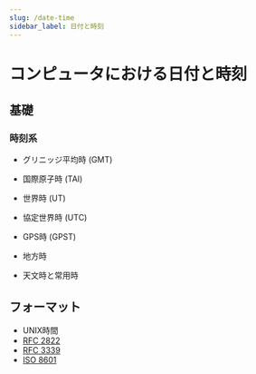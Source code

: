 ```yaml
---
slug: /date-time
sidebar_label: 日付と時刻
---
```


# コンピュータにおける日付と時刻

## 基礎

### 時刻系

- グリニッジ平均時 (GMT)

  

- 国際原子時 (TAI)
- 世界時 (UT)
- 協定世界時 (UTC)
- GPS時 (GPST)
- 地方時
- 天文時と常用時

## フォーマット

- UNIX時間
- [RFC 2822](https://datatracker.ietf.org/doc/html/rfc2822)
- [RFC 3339](https://tools.ietf.org/html/rfc3339)
- [ISO 8601](https://www.iso.org/iso-8601-date-and-time-format.html)